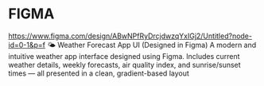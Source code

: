 # FIGMA
https://www.figma.com/design/ABwNPfRyDrcjdwzqYxIGj2/Untitled?node-id=0-1&p=f 
🌤 Weather Forecast App UI (Designed in Figma)
A modern and intuitive weather app interface designed using Figma. Includes current weather details, weekly forecasts, air quality index, and sunrise/sunset times — all presented in a clean, gradient-based layout
